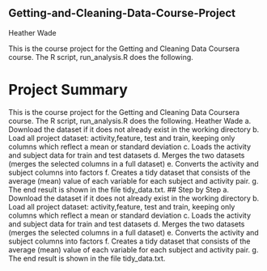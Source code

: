 ## Getting-and-Cleaning-Data-Course-Project
Heather Wade

This is the course project for the Getting and Cleaning Data Coursera course. The R script, run_analysis.R does the following.
<h1 id=summary>Project Summary </h1>
This is the course project for the Getting and Cleaning Data Coursera course. The R script, run_analysis.R does the following. Heather Wade a. Download the dataset if it does not already exist in the working directory b. Load all project dataset: activity,feature, test and train, keeping only columns which reflect a mean or standard deviation c. Loads the activity and subject data for train and test datasets d. Merges the two datasets (merges the selected columns in a full dataset) e. Converts the activity and subject columns into factors f. Creates a tidy dataset that consists of the average (mean) value of each variable for each subject and activity pair. g. The end result is shown in the file tidy_data.txt.
## Step by Step 
a. Download the dataset if it does not already exist in the working directory
b. Load all project dataset: activity,feature, test and train, keeping only columns which reflect a mean or standard deviation
c. Loads the activity and subject data for train and test datasets
d. Merges the two datasets (merges the selected columns in a full dataset)
e. Converts the activity and subject columns into factors
f. Creates a tidy dataset that consists of the average (mean) value of each variable for each subject and activity pair.
g. The end result is shown in the file tidy_data.txt.
